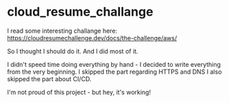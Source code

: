 # cloud_resume_challange

I read some interesting challange here: https://cloudresumechallenge.dev/docs/the-challenge/aws/

So I thought I should do it. And I did most of it.

I didn't speed time doing everything by hand - I decided to write everything from the very beginning. I skipped the part regarding HTTPS and DNS I also skipped the part about CI/CD.

I'm not proud of this project - but hey, it's working! 
